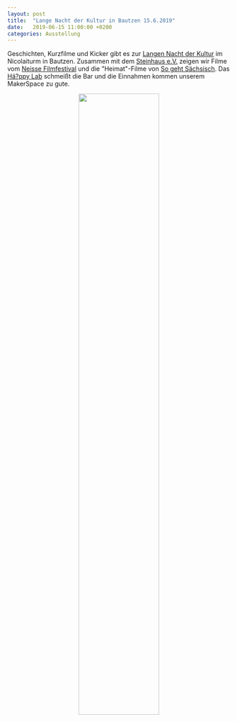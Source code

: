 ```yaml
---
layout: post
title:  "Lange Nacht der Kultur in Bautzen 15.6.2019"
date:   2019-06-15 11:00:00 +0200
categories: Ausstellung
---
```


Geschichten, Kurzfilme und Kicker gibt es zur [Langen Nacht der Kultur][Langen Nacht der Kultur] im Nicolaiturm in Bautzen. Zusammen mit dem [Steinhaus e.V.][Steinhaus e.V.] zeigen wir Filme vom [Neisse Filmfestival][Neisse Filmfestival] und die "Heimat"-Filme von [So geht Sächsisch][So geht Sächsisch]. Das [Hä?ppy Lab][Hä?ppy Lab] schmeißt die Bar und die Einnahmen kommen unserem MakerSpace zu gute.

<p style="text-align:center;">
<a href="https://bautzen.info/veranstaltungen-kultur/lange-nacht-der-kultur-2019/">
<img src='{{ site.baseurl }}/images/aktuelles/201906_LangeNachtderKultur.jpg' width="60%">
</a>
</p>

[Langen Nacht der Kultur]: https://bautzen.info/veranstaltungen-kultur/lange-nacht-der-kultur-2019/
[Steinhaus e.V.]: https://www.steinhaus-bautzen.de/start/
[Neisse Filmfestival]: https://www.neissefilmfestival.de/index.php?id=startseite&tx_news_pi1%5Bnews%5D=65&tx_news_pi1%5Bcontroller%5D=News&tx_news_pi1%5Baction%5D=detail&cHash=fb57e3c2487bd234d3e567ce3c1d1a7f
[So geht Sächsisch]: https://www.so-geht-saechsisch.de/die-kampagne/aktionen-und-veranstaltungen/drausseninsachsen-eine-kurzfilmserie-fuer-sachsen/
[Hä?ppy Lab]: https://servicestelle-heimat.de/projekte/haeppy-lab/